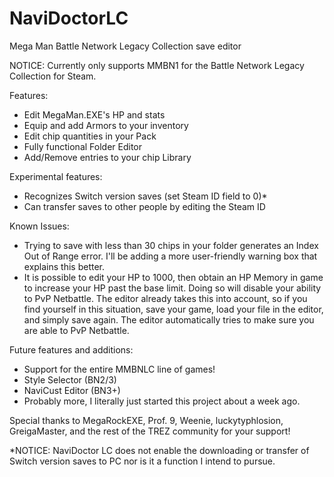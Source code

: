 # NaviDoctorLC
Mega Man Battle Network Legacy Collection save editor

NOTICE: Currently only supports MMBN1 for the Battle Network Legacy Collection for Steam.

Features:

- Edit MegaMan.EXE's HP and stats
- Equip and add Armors to your inventory
- Edit chip quantities in your Pack
- Fully functional Folder Editor
- Add/Remove entries to your chip Library

Experimental features:

- Recognizes Switch version saves (set Steam ID field to 0)*
- Can transfer saves to other people by editing the Steam ID

Known Issues:

- Trying to save with less than 30 chips in your folder generates an Index Out of Range error. I'll be adding a more user-friendly warning box that explains this better.
- It is possible to edit your HP to 1000, then obtain an HP Memory in game to increase your HP past the base limit. Doing so will disable your ability to PvP Netbattle. The editor already takes this into account, so if you find yourself in this situation, save your game, load your file in the editor, and simply save again. The editor automatically tries to make sure you are able to PvP Netbattle.

Future features and additions:

- Support for the entire MMBNLC line of games!
- Style Selector (BN2/3)
- NaviCust Editor (BN3+)
- Probably more, I literally just started this project about a week ago.

Special thanks to MegaRockEXE, Prof. 9, Weenie, luckytyphlosion, GreigaMaster, and the rest of the TREZ community for your support!

*NOTICE: NaviDoctor LC does not enable the downloading or transfer of Switch version saves to PC nor is it a function I intend to pursue.
